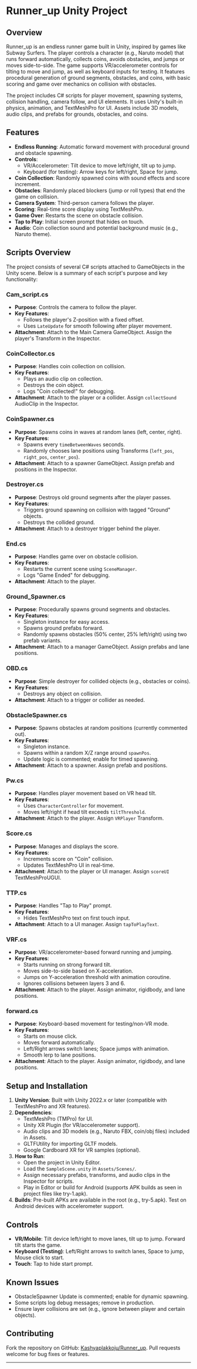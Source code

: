 # Runner_up Unity Project

## Overview
Runner_up is an endless runner game built in Unity, inspired by games like Subway Surfers. The player controls a character (e.g., Naruto model) that runs forward automatically, collects coins, avoids obstacles, and jumps or moves side-to-side. The game supports VR/accelerometer controls for tilting to move and jump, as well as keyboard inputs for testing. It features procedural generation of ground segments, obstacles, and coins, with basic scoring and game over mechanics on collision with obstacles.

The project includes C# scripts for player movement, spawning systems, collision handling, camera follow, and UI elements. It uses Unity's built-in physics, animation, and TextMeshPro for UI. Assets include 3D models, audio clips, and prefabs for grounds, obstacles, and coins.

## Features
- **Endless Running**: Automatic forward movement with procedural ground and obstacle spawning.
- **Controls**:
  - VR/Accelerometer: Tilt device to move left/right, tilt up to jump.
  - Keyboard (for testing): Arrow keys for left/right, Space for jump.
- **Coin Collection**: Randomly spawned coins with sound effects and score increment.
- **Obstacles**: Randomly placed blockers (jump or roll types) that end the game on collision.
- **Camera System**: Third-person camera follows the player.
- **Scoring**: Real-time score display using TextMeshPro.
- **Game Over**: Restarts the scene on obstacle collision.
- **Tap to Play**: Initial screen prompt that hides on touch.
- **Audio**: Coin collection sound and potential background music (e.g., Naruto theme).

## Scripts Overview
The project consists of several C# scripts attached to GameObjects in the Unity scene. Below is a summary of each script's purpose and key functionality:

### Cam_script.cs
- **Purpose**: Controls the camera to follow the player.
- **Key Features**:
  - Follows the player's Z-position with a fixed offset.
  - Uses `LateUpdate` for smooth following after player movement.
- **Attachment**: Attach to the Main Camera GameObject. Assign the player's Transform in the Inspector.

### CoinCollector.cs
- **Purpose**: Handles coin collection on collision.
- **Key Features**:
  - Plays an audio clip on collection.
  - Destroys the coin object.
  - Logs "Coin collected!" for debugging.
- **Attachment**: Attach to the player or a collider. Assign `collectSound` AudioClip in the Inspector.

### CoinSpawner.cs
- **Purpose**: Spawns coins in waves at random lanes (left, center, right).
- **Key Features**:
  - Spawns every `timeBetweenWaves` seconds.
  - Randomly chooses lane positions using Transforms (`left_pos`, `right_pos`, `center_pos`).
- **Attachment**: Attach to a spawner GameObject. Assign prefab and positions in the Inspector.

### Destroyer.cs
- **Purpose**: Destroys old ground segments after the player passes.
- **Key Features**:
  - Triggers ground spawning on collision with tagged "Ground" objects.
  - Destroys the collided ground.
- **Attachment**: Attach to a destroyer trigger behind the player.

### End.cs
- **Purpose**: Handles game over on obstacle collision.
- **Key Features**:
  - Restarts the current scene using `SceneManager`.
  - Logs "Game Ended" for debugging.
- **Attachment**: Attach to the player.

### Ground_Spawner.cs
- **Purpose**: Procedurally spawns ground segments and obstacles.
- **Key Features**:
  - Singleton instance for easy access.
  - Spawns ground prefabs forward.
  - Randomly spawns obstacles (50% center, 25% left/right) using two prefab variants.
- **Attachment**: Attach to a manager GameObject. Assign prefabs and lane positions.

### OBD.cs
- **Purpose**: Simple destroyer for collided objects (e.g., obstacles or coins).
- **Key Features**:
  - Destroys any object on collision.
- **Attachment**: Attach to a trigger or collider as needed.

### ObstacleSpawner.cs
- **Purpose**: Spawns obstacles at random positions (currently commented out).
- **Key Features**:
  - Singleton instance.
  - Spawns within a random X/Z range around `spawnPos`.
  - Update logic is commented; enable for timed spawning.
- **Attachment**: Attach to a spawner. Assign prefab and positions.

### Pw.cs
- **Purpose**: Handles player movement based on VR head tilt.
- **Key Features**:
  - Uses `CharacterController` for movement.
  - Moves left/right if head tilt exceeds `tiltThreshold`.
- **Attachment**: Attach to the player. Assign `VRPlayer` Transform.

### Score.cs
- **Purpose**: Manages and displays the score.
- **Key Features**:
  - Increments score on "Coin" collision.
  - Updates TextMeshPro UI in real-time.
- **Attachment**: Attach to the player or UI manager. Assign `scoreUI` TextMeshProUGUI.

### TTP.cs
- **Purpose**: Handles "Tap to Play" prompt.
- **Key Features**:
  - Hides TextMeshPro text on first touch input.
- **Attachment**: Attach to a UI manager. Assign `tapToPlayText`.

### VRF.cs
- **Purpose**: VR/accelerometer-based forward running and jumping.
- **Key Features**:
  - Starts running on strong forward tilt.
  - Moves side-to-side based on X-acceleration.
  - Jumps on Y-acceleration threshold with animation coroutine.
  - Ignores collisions between layers 3 and 6.
- **Attachment**: Attach to the player. Assign animator, rigidbody, and lane positions.

### forward.cs
- **Purpose**: Keyboard-based movement for testing/non-VR mode.
- **Key Features**:
  - Starts on mouse click.
  - Moves forward automatically.
  - Left/Right arrows switch lanes; Space jumps with animation.
  - Smooth lerp to lane positions.
- **Attachment**: Attach to the player. Assign animator, rigidbody, and lane positions.

## Setup and Installation
1. **Unity Version**: Built with Unity 2022.x or later (compatible with TextMeshPro and XR features).
2. **Dependencies**:
   - TextMeshPro (TMPro) for UI.
   - Unity XR Plugin (for VR/accelerometer support).
   - Audio clips and 3D models (e.g., Naruto FBX, coin/obj files) included in Assets.
   - GLTFUtility for importing GLTF models.
   - Google Cardboard XR for VR samples (optional).
3. **How to Run**:
   - Open the project in Unity Editor.
   - Load the `SampleScene.unity` in `Assets/Scenes/`.
   - Assign necessary prefabs, transforms, and audio clips in the Inspector for scripts.
   - Play in Editor or build for Android (supports APK builds as seen in project files like try-1.apk).
4. **Builds**: Pre-built APKs are available in the root (e.g., try-5.apk). Test on Android devices with accelerometer support.

## Controls
- **VR/Mobile**: Tilt device left/right to move lanes, tilt up to jump. Forward tilt starts the game.
- **Keyboard (Testing)**: Left/Right arrows to switch lanes, Space to jump, Mouse click to start.
- **Touch**: Tap to hide start prompt.

## Known Issues
- ObstacleSpawner Update is commented; enable for dynamic spawning.
- Some scripts log debug messages; remove in production.
- Ensure layer collisions are set (e.g., ignore between player and certain objects).

## Contributing
Fork the repository on GitHub: [Kashyaplakkoju/Runner_up](https://github.com/Kashyaplakkoju/Runner_up). Pull requests welcome for bug fixes or features.

---  

